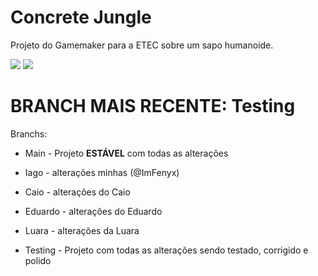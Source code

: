 # Concrete Jungle
Projeto do Gamemaker para a ETEC sobre um sapo humanoide.

<img src="https://img.shields.io/github/commit-activity/w/ImFenyx/ConcreteJungle-GameEtec?style=for-the-badge&label=Altera%C3%A7%C3%B5es%20por%20semana&color=purple">
<img src="https://img.shields.io/github/created-at/ImFenyx/ConcreteJungle-GameEtec?style=for-the-badge&label=Criado%20em&color=purple">


# BRANCH MAIS RECENTE: Testing
  Branchs:
- Main - Projeto **ESTÁVEL** com todas as alterações

- Iago - alterações minhas (@ImFenyx)

- Caio - alterações do Caio

- Eduardo - alterações do Eduardo

- Luara - alterações da Luara

- Testing - Projeto com todas as alterações sendo testado, corrigido e polido
